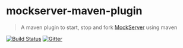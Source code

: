 # mockserver-maven-plugin

> A maven plugin to start, stop and fork [MockServer](http://www.mock-server.com/) using maven

[![Build Status](https://app.snap-ci.com/jamesdbloom/mockserver-maven-plugin/branch/master/build_image)](https://app.snap-ci.com/jamesdbloom/mockserver-maven-plugin/branch/master) [![Gitter](https://badges.gitter.im/Join%20Chat.svg)](https://gitter.im/jamesdbloom/mockserver?utm_source=badge&utm_medium=badge&utm_campaign=pr-badge&utm_content=badge)
